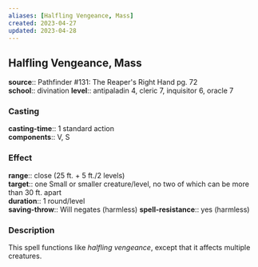```yaml
---
aliases: [Halfling Vengeance, Mass]
created: 2023-04-27
updated: 2023-04-28
---
```


## Halfling Vengeance, Mass

**source**:: Pathfinder \#131: The Reaper's Right Hand pg. 72  
**school**:: divination
**level**:: antipaladin 4, cleric 7, inquisitor 6, oracle 7

### Casting

**casting-time**:: 1 standard action  
**components**:: V, S

### Effect

**range**:: close (25 ft. + 5 ft./2 levels)  
**target**:: one Small or smaller creature/level, no two of which can be more than 30 ft. apart  
**duration**:: 1 round/level  
**saving-throw**:: Will negates (harmless)
**spell-resistance**:: yes (harmless)

### Description

This spell functions like *halfling vengeance*, except that it affects multiple creatures.
